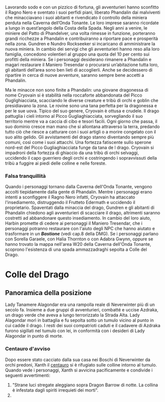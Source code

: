 Lavorando sodo e con un pizzico di fortuna, gli avventurieri hanno sconfitto il Ragno Nero e sventato i suoi perfidi piani, liberato Phandalin dai malviventi che minacciavano i suoi abitanti e rivendicato il controllo della miniera perduta nella Caverna dell’Onda Tonante. Le loro imprese saranno ricordate a lungo in quest’angolo della Costa della Spada. Negli anni a venire, le miniere del Patto di Phandelver, una volta rimesse in funzione, porteranno grandi ricchezze a Phandalin e contribuiranno a riportare pace e prosperità nella zona.
Gundren e Nundro Rockseeker si incaricano di amministrare la nuova miniera. In cambio dei servigi che gli avventurieri hanno reso alla loro famiglia, concedono volentieri al gruppo una quota del 10 per cento sui profitti della miniera. Se i personaggi desiderano rimanere a Phandalin e magari restaurare il Maniero Tresendar o procurarsi un’abitazione tutta loro, gli abitanti dell’area sono ben lieti di accoglierli. Anche se decidessero di ripartire in cerca di nuove avventure, saranno sempre bene accetti a Phandalin.

Ma le minacce non sono finite a Phandalin: una giovane dragonessa di nome Cryovain si è stabilità nella roccaforte abbandonata del Picco Guglighiacciata, scacciando le diverse creature e tribù di orchi e goblin che presidiavano la zona. Le rovine sono una tana perfetta per la dragonessa e per le sue uova. Tipico del suo genere, Cryovain è ottusa e crudele. Il drago pattuglia i cieli intorno al Picco Gugliaghiacciata, sorvegliando il suo territorio mentre va a caccia di cibo e tesori facili. Ogni giorno che passa, il suo dominio cresce man mano che si allontana attraverso la terra, predando tutto ciò che riesce a catturare con i suoi artigli o a morire congelato con il suo alito gelido. Gli avvistamenti del drago stanno diventando sempre più comuni, così come i suoi attacchi.
Una fortezza fatiscente sullo sperone nord-est del Picco Gugliaghiacciata funge da tana de
l drago. Cryovain si impadronì della fortezza di ghiaccio da una tribù di orchi selvaggi, uccidendo il capo guerriero degli orchi e costringendo i sopravvissuti della tribù a fuggire ai piedi delle colline e nelle foreste.

### Falsa tranquillità
Quando i personaggi tornano dalla Caverna dell'Onda Tonante, vengono accolti tiepidamente dalla gente di Phandalin. Mentre i personaggi erano intenti a sconfiggere il Ragno Nero infatti, Cryovain ha attaccato l'insediamento, distruggendo il Frutteto Edermath e uccidendo il proprietario. 
Spaventati dalla minaccia del drago, Gundren e gli abitanti di Phandalin chiedono agli avventurieri di scacciare il drago, altrimenti saranno costretti ad abbandonare questo insediamento.
In cambio del loro aiuto, Harbin promette di cedere ai personaggi il Maniero Tresendar, che i personaggi potranno restaurare con l'aiuto degli NPC che hanno aiutato e trasformare in un ***Bastione*** (vedi cap.8 della DMG).
Se i personaggi parlano con Sorella Garaele, con Halia Thornton o con Adabra Gwynn, oppure se hanno trovato la mappa nell'area W20 della Caverna dell'Onda Tonante, scoprono l'esistenza di una spada ammazzadraghi sepolta a Colle del Drago.

# Colle del Drago

## Panoramica della posizione
Lady Tanamere Alagondar era una rampolla reale di Neverwinter più di un secolo fa. Insieme a due gruppi di avventurieri, combatté e uccise Azdraka, un drago verde che aveva a lungo terrorizzato la Strada Alta. Lady Alagondar morì in battaglia e fu sepolta sotto un tumulo vicino al punto in cui cadde il drago. I resti dei suoi compatrioti caduti e il cadavere di Azdraka furono sigillati nel tumulo con lei, in conformità con i desideri di Lady Alagondar in punto di morte.

### Centauro d'avviso
Dopo essere stato cacciato dalla sua casa nei Boschi di Neverwinter da orchi predoni, Xanth il [centauro](https://5e.tools/bestiary.html#centaur_mm) si è rifugiato sulle colline intorno al tumulo. Quando vede i personaggi, Xanth si avvicina pacificamente e condivide i seguenti avvertimenti:

1. "Strane luci stregate aleggiano sopra Dragon Barrow di notte. La collina è infestata dagli spiriti irrequieti dei morti".
2. 

